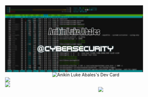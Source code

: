 <img align="left" src="https://github.com/abalesluke/abalesluke/blob/main/image.png?raw=true" width="450"> <a href="https://app.daily.dev/AL104_Ninja"><img align="right" src="https://api.daily.dev/devcards/3620b7d20bce465e9c56666a746435bf.png?r=hh1" width="350" alt="Anikin Luke Abales's Dev Card"/></a>
<a href="https://anikinlukeabales.ninja">
  <img src="https://github-profile-trophy.vercel.app/?username=abalesluke&theme=onedark" width="450" align="left">
</a>

<a>
 <img align="left" width="450" src="https://github-readme-stats.vercel.app/api?username=abalesluke&show_icons=true&theme=radical">
</a>
<a>
 <img align="right" width="200" src="https://github-readme-stats.vercel.app/api/top-langs?username=abalesluke&show_icons=true&theme=radical">
</a>


